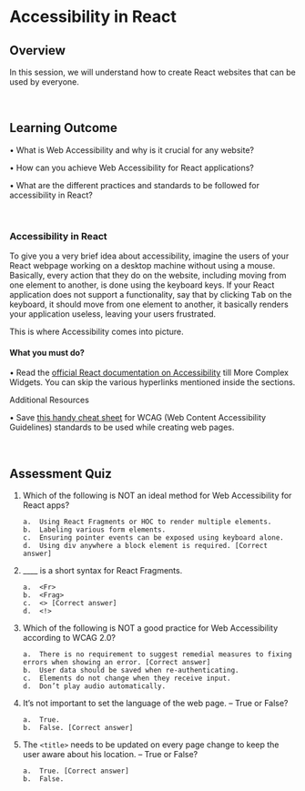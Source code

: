 # **Accessibility in React**

## Overview

In this session, we will understand how to create React websites that can be used by everyone.

<br />

## Learning Outcome

•	What is Web Accessibility and why is it crucial for any website?

•	How can you achieve Web Accessibility for React applications?

•	What are the different practices and standards to be followed for accessibility in React?  

<br />

### Accessibility in React

To give you a very brief idea about accessibility, imagine the users of your React webpage working on a desktop machine without using a mouse. Basically, every action that they do on the website, including moving from one element to another, is done using the keyboard keys. If your React application does not support a functionality, say that by clicking <kbd>Tab</kbd> on the keyboard, it should move from one element to another, it basically renders your application useless, leaving your users frustrated.

This is where Accessibility comes into picture.

#### What you must do?

•	Read the [official React documentation on Accessibility](https://reactjs.org/docs/accessibility.html) till More Complex Widgets. You can skip the various hyperlinks mentioned inside the sections. 


Additional Resources

•	Save [this handy cheat sheet](https://www.wuhcag.com/wcag-checklist/) for WCAG (Web Content Accessibility Guidelines) standards to be used while creating web pages. 

<br />

## Assessment Quiz

1.	Which of the following is NOT an ideal method for Web Accessibility for React apps?

        a.	Using React Fragments or HOC to render multiple elements.
        b.	Labeling various form elements.
        c.	Ensuring pointer events can be exposed using keyboard alone.
        d.	Using div anywhere a block element is required. [Correct answer]


2.	____ is a short syntax for React Fragments.

        a.	<Fr>
        b.	<Frag>
        c.	<> [Correct answer]
        d.	<!>


3.	Which of the following is NOT a good practice for Web Accessibility according to WCAG 2.0?

        a.	There is no requirement to suggest remedial measures to fixing errors when showing an error. [Correct answer]
        b.	User data should be saved when re-authenticating.
        c.	Elements do not change when they receive input.
        d.	Don’t play audio automatically.


4.	It’s not important to set the language of the web page. – True or False?

        a.	True. 
        b.	False. [Correct answer]


5.	The ```<title>``` needs to be updated on every page change to keep the user aware about his location. – True or False?

        a.	True. [Correct answer]
        b.	False.
